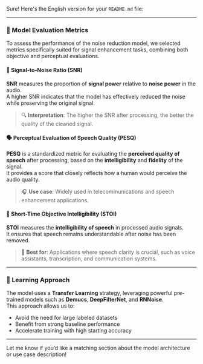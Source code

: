Sure! Here's the English version for your `README.md` file:

---

### 🎯 Model Evaluation Metrics

To assess the performance of the noise reduction model, we selected metrics specifically suited for signal enhancement tasks, combining both objective and perceptual evaluations.

#### 📶 Signal-to-Noise Ratio (SNR)
**SNR** measures the proportion of **signal power** relative to **noise power** in the audio.  
A higher SNR indicates that the model has effectively reduced the noise while preserving the original signal.  
> 🔍 **Interpretation**: The higher the SNR after processing, the better the quality of the cleaned signal.

#### 🗣️ Perceptual Evaluation of Speech Quality (PESQ)
**PESQ** is a standardized metric for evaluating the **perceived quality of speech** after processing, based on the **intelligibility** and **fidelity** of the signal.  
It provides a score that closely reflects how a human would perceive the audio quality.
> 🎧 **Use case**: Widely used in telecommunications and speech enhancement applications.

#### 🧠 Short-Time Objective Intelligibility (STOI)
**STOI** measures the **intelligibility of speech** in processed audio signals.  
It ensures that speech remains understandable after noise has been removed.
> 🎯 **Best for**: Applications where speech clarity is crucial, such as voice assistants, transcription, and communication systems.

---

### 🧠 Learning Approach

The model uses a **Transfer Learning** strategy, leveraging powerful pre-trained models such as **Demucs**, **DeepFilterNet**, and **RNNoise**.  
This approach allows us to:
- Avoid the need for large labeled datasets
- Benefit from strong baseline performance
- Accelerate training with high starting accuracy

---

Let me know if you’d like a matching section about the model architecture or use case description!
